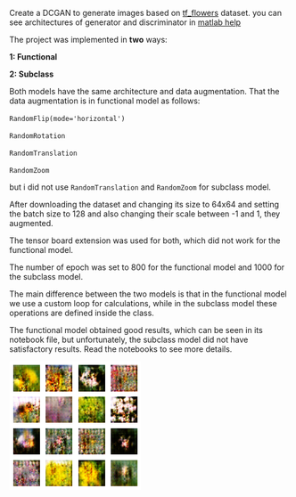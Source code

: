 Create a DCGAN to generate images based on [tf_flowers](https://www.tensorflow.org/datasets/catalog/tf_flowers) dataset.
you can see architectures of generator and discriminator in [matlab help](https://www.mathworks.com/help/deeplearning/ug/train-generative-adversarial-network.html)

The project was implemented in **two** ways:

**1: Functional**

**2: Subclass**

Both models have the same architecture and data augmentation.
That the data augmentation is in functional model as follows:

`RandomFlip(mode='horizontal')`

`RandomRotation`

`RandomTranslation`

`RandomZoom`

but i did not use `RandomTranslation` and `RandomZoom` for subclass model.

After downloading the dataset and changing its size to 64x64 and setting the batch size to 128 and also changing their scale between -1 and 1, they augmented.

The tensor board extension was used for both, which did not work for the functional model.


The number of epoch was set to 800 for the functional model and 1000 for the subclass model.

The main difference between the two models is that in the functional model we use a custom loop for calculations, while in the subclass model these operations are defined inside the class.

The functional model obtained good results, which can be seen in its notebook file, but unfortunately, the subclass model did not have satisfactory results.
Read the notebooks to see more details.

![Flowers](assets/output.png)